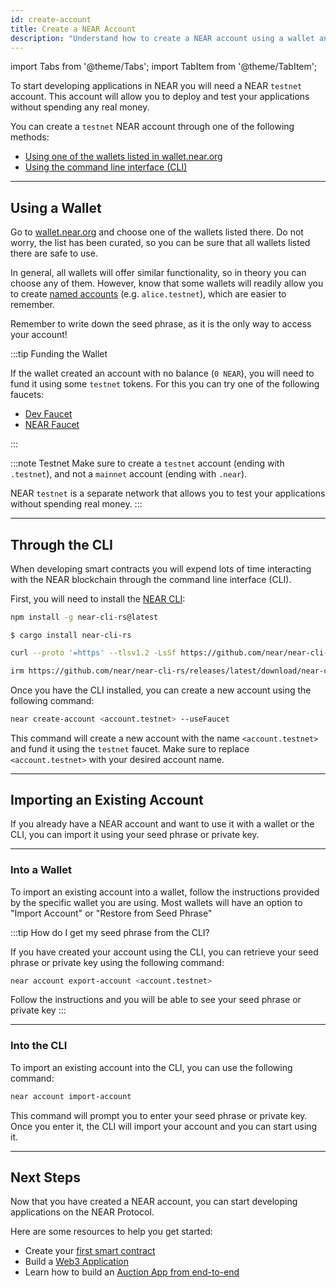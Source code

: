 ```yaml
---
id: create-account
title: Create a NEAR Account
description: "Understand how to create a NEAR account using a wallet and the NEAR CLI"
---
```


import Tabs from '@theme/Tabs';
import TabItem from '@theme/TabItem';

To start developing applications in NEAR you will need a NEAR `testnet` account. This account will allow you to deploy and test your applications without spending any real money.

You can create a `testnet` NEAR account through one of the following methods:

- [Using one of the wallets listed in wallet.near.org](#using-a-wallet)
- [Using the command line interface (CLI)](#through-the-cli)

---

## Using a Wallet

Go to [wallet.near.org](https://wallet.near.org/) and choose one of the wallets listed there. Do not worry, the list has been curated, so you can be sure that all wallets listed there are safe to use.

In general, all wallets will offer similar functionality, so in theory you can choose any of them. However, know that some wallets will readily allow you to create [named accounts](../../protocol/account-id.md#named-address) (e.g. `alice.testnet`), which are easier to remember.

Remember to write down the seed phrase, as it is the only way to access your account!

:::tip Funding the Wallet

If the wallet created an account with no balance (`0 NEAR`), you will need to fund it using some `testnet` tokens. For this you can try one of the following faucets:
- [Dev Faucet](https://dev.near.org/faucet)
- [NEAR Faucet](https://near-faucet.io/)

:::

:::note Testnet
Make sure to create a `testnet` account (ending with `.testnet`), and not a `mainnet` account (ending with `.near`). 

NEAR `testnet` is a separate network that allows you to test your applications without spending real money.
:::

---

## Through the CLI

When developing smart contracts you will expend lots of time interacting with the NEAR blockchain through the command line interface (CLI).

First, you will need to install the [NEAR CLI](../../tools/cli.md#installation):

<Tabs>
  <TabItem value="npm">

  ```bash
  npm install -g near-cli-rs@latest
  ```
  </TabItem>
  <TabItem value="Cargo">

  ```
  $ cargo install near-cli-rs
  ```
  </TabItem>
  <TabItem value="Mac and Linux (binaries)">

  ```bash
  curl --proto '=https' --tlsv1.2 -LsSf https://github.com/near/near-cli-rs/releases/latest/download/near-cli-rs-installer.sh | sh
  ```
  </TabItem>
  <TabItem value="Windows (binaries)">

  ```bash
  irm https://github.com/near/near-cli-rs/releases/latest/download/near-cli-rs-installer.ps1 | iex
  ```
  </TabItem>
</Tabs>

Once you have the CLI installed, you can create a new account using the following command:

```bash
near create-account <account.testnet> --useFaucet
```

This command will create a new account with the name `<account.testnet>` and fund it using the `testnet` faucet. Make sure to replace `<account.testnet>` with your desired account name.

---

## Importing an Existing Account

If you already have a NEAR account and want to use it with a wallet or the CLI, you can import it using your seed phrase or private key.

<hr class="subsection" />

### Into a Wallet

To import an existing account into a wallet, follow the instructions provided by the specific wallet you are using. Most wallets will have an option to "Import Account" or "Restore from Seed Phrase"

:::tip How do I get my seed phrase from the CLI?

If you have created your account using the CLI, you can retrieve your seed phrase or private key using the following command:

```bash
near account export-account <account.testnet>
```

Follow the instructions and you will be able to see your seed phrase or private key
:::

<hr class="subsection" />

### Into the CLI

To import an existing account into the CLI, you can use the following command:

```bash
near account import-account
```

This command will prompt you to enter your seed phrase or private key. Once you enter it, the CLI will import your account and you can start using it.

---

## Next Steps

Now that you have created a NEAR account, you can start developing applications on the NEAR Protocol.

Here are some resources to help you get started:

- Create your [first smart contract](/smart-contracts/quickstart)
- Build a [Web3 Application](/web3-apps/quickstart)
- Learn how to build an [Auction App from end-to-end](/tutorials/auction/introduction)